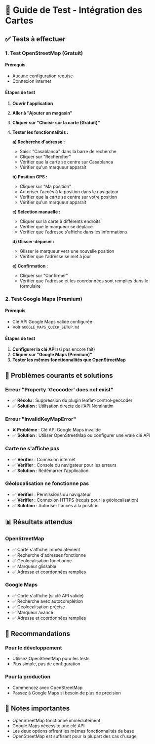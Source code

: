 # 🧪 Guide de Test - Intégration des Cartes

## ✅ Tests à effectuer

### 1. Test OpenStreetMap (Gratuit)

#### Prérequis
- Aucune configuration requise
- Connexion internet

#### Étapes de test
1. **Ouvrir l'application**
2. **Aller à "Ajouter un magasin"**
3. **Cliquer sur "Choisir sur la carte (Gratuit)"**
4. **Tester les fonctionnalités :**

   **a) Recherche d'adresse :**
   - Saisir "Casablanca" dans la barre de recherche
   - Cliquer sur "Rechercher"
   - Vérifier que la carte se centre sur Casablanca
   - Vérifier qu'un marqueur apparaît

   **b) Position GPS :**
   - Cliquer sur "Ma position"
   - Autoriser l'accès à la position dans le navigateur
   - Vérifier que la carte se centre sur votre position
   - Vérifier qu'un marqueur apparaît

   **c) Sélection manuelle :**
   - Cliquer sur la carte à différents endroits
   - Vérifier que le marqueur se déplace
   - Vérifier que l'adresse s'affiche dans les informations

   **d) Glisser-déposer :**
   - Glisser le marqueur vers une nouvelle position
   - Vérifier que l'adresse se met à jour

   **e) Confirmation :**
   - Cliquer sur "Confirmer"
   - Vérifier que l'adresse et les coordonnées sont remplies dans le formulaire

### 2. Test Google Maps (Premium)

#### Prérequis
- Clé API Google Maps valide configurée
- Voir `GOOGLE_MAPS_QUICK_SETUP.md`

#### Étapes de test
1. **Configurer la clé API** (si pas encore fait)
2. **Cliquer sur "Google Maps (Premium)"**
3. **Tester les mêmes fonctionnalités que OpenStreetMap**

## 🐛 Problèmes courants et solutions

### Erreur "Property 'Geocoder' does not exist"
- ✅ **Résolu** : Suppression du plugin leaflet-control-geocoder
- ✅ **Solution** : Utilisation directe de l'API Nominatim

### Erreur "InvalidKeyMapError"
- ❌ **Problème** : Clé API Google Maps invalide
- ✅ **Solution** : Utiliser OpenStreetMap ou configurer une vraie clé API

### Carte ne s'affiche pas
- ✅ **Vérifier** : Connexion internet
- ✅ **Vérifier** : Console du navigateur pour les erreurs
- ✅ **Solution** : Redémarrer l'application

### Géolocalisation ne fonctionne pas
- ✅ **Vérifier** : Permissions du navigateur
- ✅ **Vérifier** : Connexion HTTPS (requis pour la géolocalisation)
- ✅ **Solution** : Autoriser l'accès à la position

## 📊 Résultats attendus

### OpenStreetMap
- ✅ Carte s'affiche immédiatement
- ✅ Recherche d'adresses fonctionne
- ✅ Géolocalisation fonctionne
- ✅ Marqueur glissable
- ✅ Adresse et coordonnées remplies

### Google Maps
- ✅ Carte s'affiche (si clé API valide)
- ✅ Recherche avec autocomplétion
- ✅ Géolocalisation précise
- ✅ Marqueur avancé
- ✅ Adresse et coordonnées remplies

## 🎯 Recommandations

### Pour le développement
- Utilisez OpenStreetMap pour les tests
- Plus simple, pas de configuration

### Pour la production
- Commencez avec OpenStreetMap
- Passez à Google Maps si besoin de plus de précision

## 📝 Notes importantes

- OpenStreetMap fonctionne immédiatement
- Google Maps nécessite une clé API
- Les deux options offrent les mêmes fonctionnalités de base
- OpenStreetMap est suffisant pour la plupart des cas d'usage
